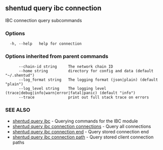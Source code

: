 ## shentud query ibc connection

IBC connection query subcommands

### Options

```
  -h, --help   help for connection
```

### Options inherited from parent commands

```
      --chain-id string     The network chain ID
      --home string         directory for config and data (default "~/.shentud")
      --log_format string   The logging format (json|plain) (default "plain")
      --log_level string    The logging level (trace|debug|info|warn|error|fatal|panic) (default "info")
      --trace               print out full stack trace on errors
```

### SEE ALSO

* [shentud query ibc](shentud_query_ibc.md)	 - Querying commands for the IBC module
* [shentud query ibc connection connections](shentud_query_ibc_connection_connections.md)	 - Query all connections
* [shentud query ibc connection end](shentud_query_ibc_connection_end.md)	 - Query stored connection end
* [shentud query ibc connection path](shentud_query_ibc_connection_path.md)	 - Query stored client connection paths


